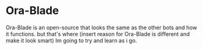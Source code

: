 # Ora-Blade
Ora-Blade is an open-source that looks the same as the other bots and how it functions. but that's where (insert reason for Ora-Blade is different and make it look smart)
Im going to try and learn as i go.
